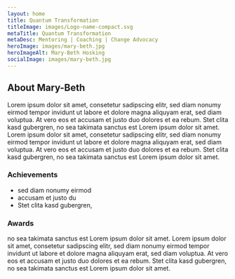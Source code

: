 ```yaml
---
layout: home
title: Quantum Transformation
titleImage: images/Logo-name-compact.svg
metaTitle: Quantum Transformation
metaDesc: Mentoring | Coaching | Change Advocacy
heroImage: images/mary-beth.jpg
heroImageAlt: Mary-Beth Hosking
socialImage: images/mary-beth.jpg
---
```

## About Mary-Beth

Lorem ipsum dolor sit amet, consetetur sadipscing elitr, sed diam nonumy eirmod tempor invidunt ut labore et dolore magna aliquyam erat, sed diam voluptua. At vero eos et accusam et justo duo dolores et ea rebum. Stet clita kasd gubergren, no sea takimata sanctus est Lorem ipsum dolor sit amet. Lorem ipsum dolor sit amet, consetetur sadipscing elitr, sed diam nonumy eirmod tempor invidunt ut labore et dolore magna aliquyam erat, sed diam voluptua. At vero eos et accusam et justo duo dolores et ea rebum. Stet clita kasd gubergren, no sea takimata sanctus est Lorem ipsum dolor sit amet.

### Achievements
 - sed diam nonumy eirmod 
 - accusam et justo du
 - Stet clita kasd gubergren,

### Awards
 no sea takimata sanctus est Lorem ipsum dolor sit amet. Lorem ipsum dolor sit amet, consetetur sadipscing elitr, sed diam nonumy eirmod tempor invidunt ut labore et dolore magna aliquyam erat, sed diam voluptua. At vero eos et accusam et justo duo dolores et ea rebum. Stet clita kasd gubergren, no sea takimata sanctus est Lorem ipsum dolor sit amet.



